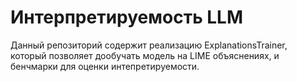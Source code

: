 # Интерпретируемость LLM

Данный репозиторий содержит реализацию ExplanationsTrainer, 
который позволяет дообучать модель на LIME объяснениях, и бенчмарки для оценки интепретируемости.
